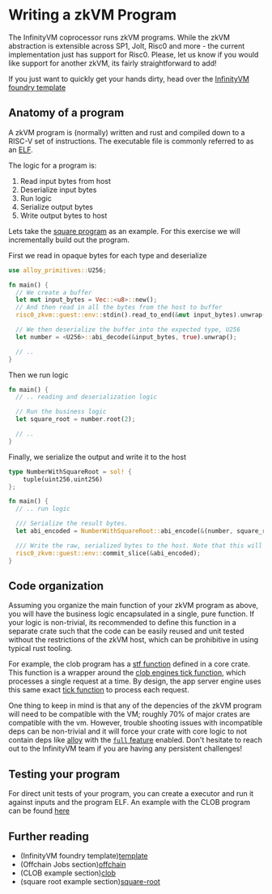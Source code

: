# Writing a zkVM Program

The InfinityVM coprocessor runs zkVM programs. While the zkVM abstraction is extensible across SP1, Jolt, Risc0 and more - the current implementation just has support for Risc0. Please, let us know if you would like support for another zkVM, its fairly straightforward to add!

If you just want to quickly get your hands dirty, head over the [InfinityVM foundry template](template)

## Anatomy of a program

A zkVM program is (normally) written and rust and compiled down to a RISC-V set of instructions. The executable file is commonly referred to as an [ELF](elf).

The logic for a program is:

1. Read input bytes from host
1. Deserialize input bytes
1. Run logic
1. Serialize output bytes
1. Write output bytes to host

Lets take the [square program](square-root-app) as an example. For this exercise we will incrementally build out the program.

First we read in opaque bytes for each type and deserialize

```rust
use alloy_primitives::U256;

fn main() {
  // We create a buffer
  let mut input_bytes = Vec::<u8>::new();
  // And then read in all the bytes from the host to buffer
  risc0_zkvm::guest::env::stdin().read_to_end(&mut input_bytes).unwrap();

  // We then deserialize the buffer into the expected type, U256
  let number = <U256>::abi_decode(&input_bytes, true).unwrap();

  // ..
}
```

Then we run logic

```rust
fn main() {
  // .. reading and deserialization logic

  // Run the business logic
  let square_root = number.root(2);

  // ..
}
```

Finally, we serialize the output and write it to the host

```rust
type NumberWithSquareRoot = sol! {
    tuple(uint256,uint256)
};

fn main() {
  // .. run logic

  /// Serialize the result bytes.
  let abi_encoded = NumberWithSquareRoot::abi_encode(&(number, square_root)

  /// Write the raw, serialized bytes to the host. Note that this will get posted onchain
  risc0_zkvm::guest::env::commit_slice(&abi_encoded);
}
```

## Code organization

Assuming you organize the main function of your zkVM program as above, you will have the business logic encapsulated in a single, pure function. If your logic is non-trivial, its recommended to define this function in a separate crate such that the code can be easily reused and unit tested without the restrictions of the zkVM host, which can be prohibitive in using typical rust tooling.

For example, the clob program has a [stf function](stf) defined in a core crate. This function is a wrapper around the [clob engines tick function](stf-tick), which processes a single request at a time. By design, the app server engine uses this same exact [tick function](engine-tick) to process each request.

One thing to keep in mind is that any of the depencies of the zkVM program will need to be compatible with the VM; roughly 70% of major crates are compatible with the vm. However, trouble shooting issues with incompatible deps can be non-trivial and it will force your crate with core logic to not contain deps like [alloy](alloy-features) with the [`full` feature](alloy-full) enabled. Don't hesitate to reach out to the InfinityVM team if you are having any persistent challenges!

## Testing your program

For direct unit tests of your program, you can create a executor and run it against inputs and the program ELF. An example with the CLOB program can be found [here](clob-unit)

## Further reading

- (InfinityVM foundry template)[template]
- (Offchain Jobs section)[offchain]
- (CLOB example section)[clob]
- (square root example section)[square-root]

[template]: https://github.com/InfinityVM/infinity-foundry-template
[offchain]: offchain.md
[clob]: clob.md
[square-root]: square-root.md
[square-root-app]: https://github.com/InfinityVM/infinity-foundry-template/blob/main/programs/app/src/square-root.rs
[elf]: https://en.wikipedia.org/wiki/Executable_and_Linkable_Format
[clob-app]: https://github.com/InfinityVM/InfinityVM/blob/main/clob/programs/app/src/clob.rs
[engine-tick]: https://github.com/InfinityVM/InfinityVM/blob/f0d3e956e67d07e68a2670ebbafe6a34839f3df5/clob/node/src/engine.rs#L66
[stf-tick]: https://github.com/InfinityVM/InfinityVM/blob/f0d3e956e67d07e68a2670ebbafe6a34839f3df5/clob/core/src/lib.rs#L282
[tick-unit]: https://github.com/InfinityVM/InfinityVM/blob/f0d3e956e67d07e68a2670ebbafe6a34839f3df5/clob/core/src/lib.rs#L348
[stf]: https://github.com/InfinityVM/InfinityVM/blob/f0d3e956e67d07e68a2670ebbafe6a34839f3df5/clob/core/src/lib.rs#L275
[alloy-full]: https://github.com/alloy-rs/alloy/blob/3f5f1e5de21552ed875ffdc16fb4d5db9d1ba0e8/crates/alloy/Cargo.toml#L76
[alloy-features]: https://docs.rs/crate/alloy/latest/features
[clob-unit]: https://github.com/InfinityVM/InfinityVM/blob/f0d3e956e67d07e68a2670ebbafe6a34839f3df5/clob/programs/src/lib.rs#L120